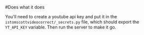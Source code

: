 #Does what it does

You'll need to create a youtube api key and put it in the `istomscottvideocorrect/_secrets.py` file, which should export the `YT_API_KEY` variable. Then run the server to make it go.
